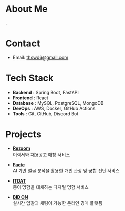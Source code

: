 # About Me
.



# Contact

- Email: thswd6@gmail.com


# Tech Stack

- **Backend** : Spring Boot, FastAPI
- **Frontend** : React
- **Database** : MySQL, PostgreSQL, MongoDB
- **DevOps** : AWS, Docker, GitHub Actions
- **Tools** : Git, GitHub, Discord Bot


# Projects

- **[Rezoom](https://github.com/Team-Rezoom)**  
  이력서와 채용공고 매칭 서비스

- **[Facte](https://github.com/AI-X-5jo-Mini/mini-frontend)**  
  AI 기반 얼굴 분석을 활용한 개인 관상 및 궁합 진단 서비스

- **[ITDAT](https://github.com/itdat-namewallet/Mobile)**  
  종이 명함을 대체하는 디지털 명함 서비스

- **[BID ON](https://github.com/gangnam-auction/gangnam-auction)**  
  실시간 입찰과 채팅이 가능한 온라인 경매 플랫폼
